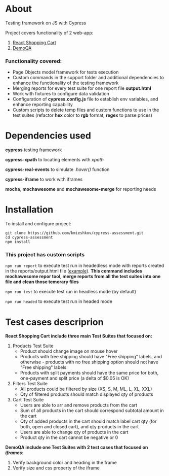 # About

Testing framework  on JS with Cypress

Project covers functionality of 2 web-app:
1. <a href="https://react-shopping-cart-67954.firebaseapp.com/">React Shopping Cart</a>
2. <a href="https://demoqa.com/frames">DemoQA</a>

### Functionality covered:
* Page Objects model framework for tests execution
* Custom commands in the support folder and additional dependencies to enhance the functionality of the testing framework
* Merging reports for every test suite for one report file **output.html**
* Work with fixtures to configure data validation
* Configuration of **cypress.config.js** file to establish env variables, and enhance reporting capability
* Custom scripts to delete temp files and custom functions to use in the test suites (refactor **hex** color to **rgb** format, **regex** to parse prices)

# Dependencies used
**cypress** testing framework

**cypress-xpath** to locating elements with *xpath*

**cypress-real-events** to simulate *.hover()* function

**cypress-iframe** to work with iframes

**mocha**, **mochawesome** and **mochawesome-merge** for reporting needs

# Installation

To install and configure project:
```
git clone https://github.com/kmieshkov/cypress-assessment.git
cd cypress-assessment
npm install
```

<h3>This project has custom scripts</h3>

```npm run report```  to execute test run in headedless mode with reports created in the reports/output.html file (<a href="https://github.com/kmieshkov/cypress-assessment/blob/main/cypress/reports/output.html">example</a>). **This command includes mochawesome repor tool, merge reports from all the test suites into one file and clean those temorary files** 

```npm run test``` to execute test run in headless mode (by default)

```npm run headed``` to execute test run in headed mode


# Test cases descriprion

**React Shopping Cart include three main Test Suites that focused on:**
1. Products Test Suite
   * Product should change image on mouse hover
   * Products with free shipping should have "Free shipping" labels, and otherwise - products with no free shipping option should not have "Free shipping" labels
   * Products with split payments should have the same price for both, one-payment and split price (a delta of $0.05 is OK)
2. Filters Test Suite
   * All products could be filtered by size (XS, S, M, ML, L, XL, XXL)
   * Qty of filtered products should match displayed qty of products
3. Cart Test Suite
   * Users are able to arr and remove products from the cart
   * Sum of all products in the cart should correspond subtotal amount in the cart
   * Qty of added products in the cart should match label cart qty (for both, open and closed cart), and qty products in the cart
   * Users are able to change qty of products in the cart
   * Product qty in the cart cannot be negative or 0


**DemoQA include one Test Suites with 2 test cases that focused on *iframes***:
1. Verify background color and heading in the frame
2. Verify size and css property of the iframe
